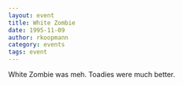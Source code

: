 ```yaml
---
layout: event
title: White Zombie
date: 1995-11-09
author: rkoopmann
category: events
tags: event
---
```


White Zombie was meh. Toadies were much better.
